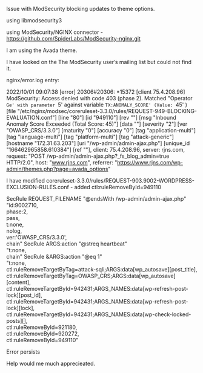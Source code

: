 Issue with ModSecurity blocking updates to theme options.

using libmodsecurity3

using ModSecurity/NGINX connector - https://github.com/SpiderLabs/ModSecurity-nginx.git

I am using the Avada theme.

I have looked on the The ModSecurity user’s mailing list but could not find it.

nginx/error.log entry:

2022/10/01 09:07:38 [error] 20306#20306: *15372 [client 75.4.208.96] ModSecurity: Access denied with code 403 (phase 2). Matched "Operator `Ge' with parameter `5' against variable `TX:ANOMALY_SCORE' (Value: `45' ) [file "/etc/nginx/modsec/coreruleset-3.3.0/rules/REQUEST-949-BLOCKING-EVALUATION.conf"] [line "80"] [id "949110"] [rev ""] [msg "Inbound Anomaly Score Exceeded (Total Score: 45)"] [data ""] [severity "2"] [ver "OWASP_CRS/3.3.0"] [maturity "0"] [accuracy "0"] [tag "application-multi"] [tag "language-multi"] [tag "platform-multi"] [tag "attack-generic"] [hostname "172.31.63.203"] [uri "/wp-admin/admin-ajax.php"] [unique_id "166462965858.610384"] [ref ""], client: 75.4.208.96, server: rjns.com, request: "POST /wp-admin/admin-ajax.php?_fs_blog_admin=true HTTP/2.0", host: "www.rjns.com", referrer: "https://www.rjns.com/wp-admin/themes.php?page=avada_options"

I have modified coreruleset-3.3.0/rules/REQUEST-903.9002-WORDPRESS-EXCLUSION-RULES.conf - added ctl:ruleRemoveById=949110

SecRule REQUEST_FILENAME "@endsWith /wp-admin/admin-ajax.php" \
    "id:9002710,\
    phase:2,\
    pass,\
    t:none,\
    nolog,\
    ver:'OWASP_CRS/3.3.0',\
    chain"
    SecRule ARGS:action "@streq heartbeat" \
        "t:none,\
        chain"
        SecRule &ARGS:action "@eq 1" \
            "t:none,\
            ctl:ruleRemoveTargetByTag=attack-sqli;ARGS:data[wp_autosave][post_title],\
            ctl:ruleRemoveTargetByTag=OWASP_CRS;ARGS:data[wp_autosave][content],\
            ctl:ruleRemoveTargetById=942431;ARGS_NAMES:data[wp-refresh-post-lock][post_id],\
            ctl:ruleRemoveTargetById=942431;ARGS_NAMES:data[wp-refresh-post-lock][lock],\
            ctl:ruleRemoveTargetById=942431;ARGS_NAMES:data[wp-check-locked-posts][],\
            ctl:ruleRemoveById=921180,\
            ctl:ruleRemoveById=920272,\
            ctl:ruleRemoveById=949110"

Error persists

Help would me much apprecieated.
